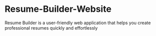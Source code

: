 # Resume-Builder-Website
Resume Builder is a user-friendly web application that helps you create professional resumes quickly and effortlessly
